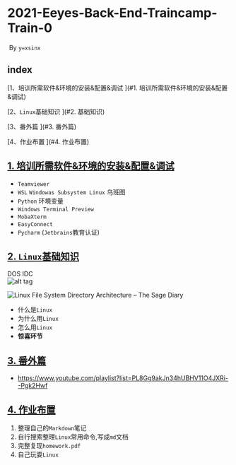 # 2021-Eeyes-Back-End-Traincamp-Train-0

​																																																	By `y=xsinx`

## index
[1、培训所需软件&环境的安装&配置&调试 ](#1. 培训所需软件&环境的安装&配置&调试)

[2、`Linux`基础知识 ](#2. 基础知识)

[3、番外篇 ](#3. 番外篇)

[4、作业布置 ](#4. 作业布置)

## [1. 培训所需软件&环境的安装&配置&调试](#index)

+ `Teamviewer`
+ `WSL`  `Windowas Subsystem Linux` 乌班图 
+ `Python`   环境变量
+ `Windows Terminal Preview`
+ `MobaXterm`
+ `EasyConnect`
+ `Pycharm`  (`Jetbrains`教育认证)

## [2. `Linux`基础知识](#index)
DOS
IDC  
![alt tag](https://camo.githubusercontent.com/c5cce358bbb4d4673c90911fd7021879876503c02a5ff6929bc2162b8594a35f/68747470733a2f2f692e696d6775722e636f6d2f7652705452684a2e706e67)

![Linux File System Directory Architecture – The Sage Diary](https://thesagediary.files.wordpress.com/2018/09/linuxfile.png)

+ 什么是`Linux`
+ 为什么用`Linux`
+ 怎么用`Linux`
+ **惊喜环节**

## [3. 番外篇](#index)

+ https://www.youtube.com/playlist?list=PL8Gg9akJn34hUBHV11O4JXRi--Pgk2Hwf

## [4. 作业布置](#index)

1. 整理自己的`Markdown`笔记
2. 自行搜索整理`Linux`常用命令,写成`md`文档
3. 完整复现`homework.pdf`
4. 自己玩耍`Linux`

